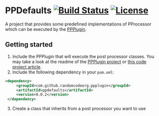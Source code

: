 # PPDefaults [![Build Status](https://travis-ci.org/RandomCodeOrg/PPDefaults.svg?branch=master)](https://travis-ci.org/RandomCodeOrg/PPDefaults) [![License](http://img.shields.io/:license-apache-blue.svg)](http://www.apache.org/licenses/LICENSE-2.0.html)

A project that provides some predefined implementations of PProcessor which can be executed by the <a href="https://github.com/RandomCodeOrg/PPPlugin">
PPPlugin</a>.

## Getting started

1. Include the PPPlugin that will execute the post processor classes. You may take a look at the readme of the [PPPlugin project](https://github.com/RandomCodeOrg/PPPlugin#ppplugin-) or [this code project article](http://www.codeproject.com/Articles/1063734/Automated-Logging-with-Maven).
2. Include the following dependency in your `pom.xml`:

 ```xml
<dependency>
      <groupId>com.github.randomcodeorg.ppplugin</groupId>
      <artifactId>ppdefaults</artifactId>
      <version>0.0.2</version>
  </dependency>
 ```
3. Create a class that inherits from a post processor you want to use 
